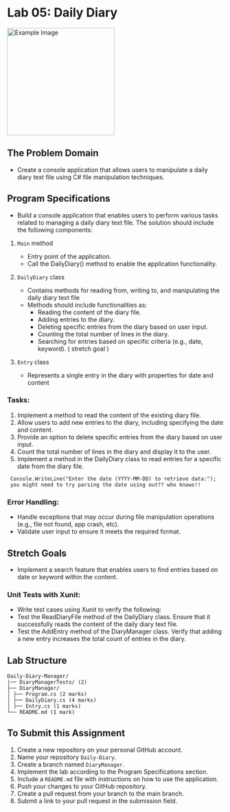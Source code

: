 # Lab 05: Daily Diary
<img src="https://i.gifer.com/96Be.gif" alt="Example Image" width="250"/>

## The Problem Domain
- Create a console application that allows users to manipulate a daily diary text file using C# file manipulation techniques.

## Program Specifications
- Build a console application that enables users to perform various tasks related to managing a daily diary text file. The solution should include the following components:

1. `Main` method
   - Entry point of the application.
   - Call the DailyDiary() method to enable the application functionality.

2. `DailyDiary` class
   - Contains methods for reading from, writing to, and manipulating the daily diary text file
   - Methods should include functionalities as:
     - Reading the content of the diary file.
     - Adding entries to the diary.
     - Deleting specific entries from the diary based on user input.
     - Counting the total number of lines in the diary.
     - Searching for entries based on specific criteria (e.g., date, keyword). ( stretch goal )


3. `Entry` class
   - Represents a single entry in the diary with properties for date and content

### Tasks:
1. Implement a method to read the content of the existing diary file.
2. Allow users to add new entries to the diary, including specifying the date and content.
3. Provide an option to delete specific entries from the diary based on user input.
4. Count the total number of lines in the diary and display it to the user.
5. Implement a method in the DailyDiary class to read entries for a specific date from the diary file.
```
 Console.WriteLine("Enter the date (YYYY-MM-DD) to retrieve data:");
 you might need to try parsing the date using out?? who knows!!
```
### Error Handling:
- Handle exceptions that may occur during file manipulation operations (e.g., file not found, app crash, etc).
- Validate user input to ensure it meets the required format.

## Stretch Goals
- Implement a search feature that enables users to find entries based on date or keyword within the content.

### Unit Tests with Xunit:
- Write test cases using Xunit to verify the following:
- Test the ReadDiaryFile method of the DailyDiary class. Ensure that it successfully reads the content of the daily diary text file.
- Test the AddEntry method of the DiaryManager class. Verify that adding a new entry increases the total count of entries in the diary.


## Lab Structure
```
Daily-Diary-Manager/
|── DiaryManagerTests/ (2)
├── DiaryManager/
│ ├── Program.cs (2 marks)
│ ├── DailyDiary.cs (4 marks)
│ ├── Entry.cs (1 marks)
└── README.md (1 mark)
```

## To Submit this Assignment
1. Create a new repository on your personal GitHub account.
2. Name your repository `Daily-Diary`.
3. Create a branch named `DiaryManager`.
4. Implement the lab according to the Program Specifications section.
5. Include a `README.md` file with instructions on how to use the application.
6. Push your changes to your GitHub repository.
7. Create a pull request from your branch to the main branch.
8. Submit a link to your pull request in the submission field.

